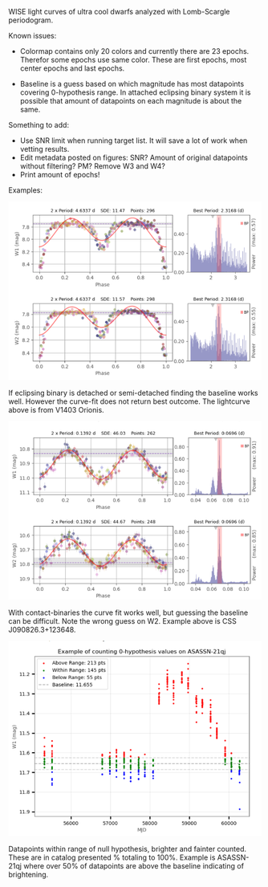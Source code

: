 WISE light curves of ultra cool dwarfs analyzed with Lomb-Scargle periodogram.

Known issues:
- Colormap contains only 20 colors and currently there are 23 epochs. Therefor some epochs use same color. These are first epochs, most center epochs and last epochs.

- Baseline is a guess based on which magnitude has most datapoints covering 0-hypothesis range. In attached eclipsing binary system it is possible that amount of datapoints on each magnitude is about the same. 

Something to add:
- Use SNR limit when running target list. It will save a lot of work when vetting results.
- Edit metadata posted on figures: SNR? Amount of original datapoints without filtering? PM? Remove W3 and W4?
- Print amount of epochs!

Examples:

![V1403_Orionis](https://github.com/ASainio/WISE-Light-Curves/blob/main/example_images/V1403_Orionis.png)

If eclipsing binary is detached or semi-detached finding the baseline works well. However the curve-fit does not return best outcome. The lightcurve above is from V1403 Orionis.

![CSS J090826.3+123648](https://github.com/ASainio/WISE-Light-Curves/blob/main/example_images/CSS%20J090826.3%2B123648.png)

With contact-binaries the curve fit works well, but guessing the baseline can be difficult. Note the wrong guess on W2.
Example above is CSS J090826.3+123648. 

![Alt text](https://github.com/ASainio/WISE-Light-Curves/blob/main/null-hyph.png)

Datapoints within range of null hypothesis, brighter and fainter counted. These are in catalog presented % totaling to 100%. Example is ASASSN-21qj where over 50% of datapoints are above the baseline indicating of brightening.








